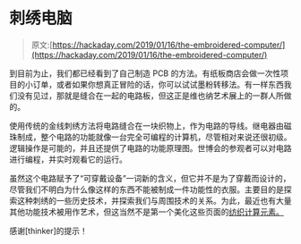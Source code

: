 # 刺绣电脑

> 原文:[https://hackaday.com/2019/01/16/the-embroidered-computer/](https://hackaday.com/2019/01/16/the-embroidered-computer/)

到目前为止，我们都已经看到了自己制造 PCB 的方法。有纸板商店会做一次性项目的小订单，或者如果你想真正冒险的话，你可以试试墨粉转移法。有一样东西我们没有见过，那就是缝合在一起的电路板，但这正是维也纳艺术展上的一群人所做的。

使用传统的金线刺绣方法将电路缝合在一块织物上，作为电路的导线。继电器由磁珠制成，整个电路的功能就像一台完全可编程的计算机，尽管相对来说还很初级。逻辑操作是可能的，并且还提供了电路的功能原理图。世博会的参观者可以对电路进行编程，并实时观看它的运行。

虽然这个电路赋予了“可穿戴设备”一词新的含义，但它并不是为了穿戴而设计的，尽管我们不明白为什么像这样的东西不能被制成一件功能性的衣服。主要目的是探索这种刺绣的一些历史技术，并探索我们与周围技术的关系。为此，最近也有大量其他功能技术被用作艺术，但这当然不是第一个美化这些页面的[纺织计算元素。](https://hackaday.com/2017/09/20/knitting-alus-and-flipdots/)

感谢[thinker]的提示！